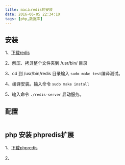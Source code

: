 ```yaml
---
title: mac上redis的安装
date: 2016-06-05 22:34:10
tags: [php,数据库]
---
```


## 安装

1、[下载redis](http://redis.io/download)

2、解压、拷贝整个文件夹到 /usr/bin/ 目录

3、cd 到 /usr/bin/redis 目录输入 `sudo make test`编译测试。

4、编译安装。输入命令 `sudo make install`

5、输入命令 `./redis-server` 启动服务。

## 配置

```
```

## php 安装 phpredis扩展

1、[下载phpredis](https://nodeload.github.com/nicolasff/phpredis/zip/master)

2、

